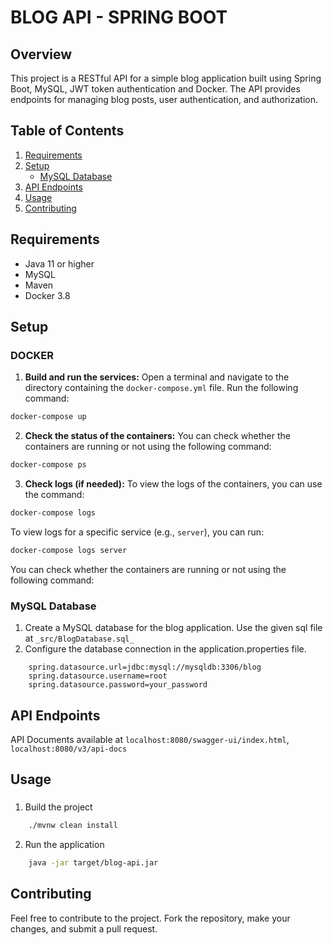 
# BLOG API - SPRING BOOT
## Overview
This project is a RESTful API for a simple blog application built using Spring Boot, MySQL,  JWT token authentication and Docker. The API provides endpoints for managing blog posts, user authentication, and authorization.

## Table of Contents
1. [Requirements](#requirements)
2. [Setup](#setup)
    - [MySQL Database](#mysql-database)
3. [API Endpoints](#api-endpoints)
4. [Usage](#usage)
5. [Contributing](#contributing)

## Requirements

- Java 11 or higher
- MySQL
- Maven
- Docker 3.8

## Setup
### DOCKER
1. **Build and run the services:**
Open a terminal and navigate to the directory containing the `docker-compose.yml` file. Run the following command:
```bash
docker-compose up
```
2. **Check the status of the containers:**
You can check whether the containers are running or not using the following command:
```bash
docker-compose ps
```
3. **Check logs (if needed):**
To view the logs of the containers, you can use the command:
```bash
docker-compose logs
```
To view logs for a specific service (e.g., `server`), you can run:
```bash
docker-compose logs server
```
You can check whether the containers are running or not using the following command:
### MySQL Database
1. Create a MySQL database for the blog application. Use the given sql file at  `_src/BlogDatabase.sql_`
2. Configure the database connection in the application.properties file.
```properties 
    spring.datasource.url=jdbc:mysql://mysqldb:3306/blog
    spring.datasource.username=root
    spring.datasource.password=your_password
```

## API Endpoints
API Documents available at `localhost:8080/swagger-ui/index.html`, `localhost:8080/v3/api-docs`

## Usage
### 
1. Build the project
```bash
    ./mvnw clean install
```
2. Run the application
```bash
    java -jar target/blog-api.jar
```

## Contributing
Feel free to contribute to the project. Fork the repository, make your changes, and submit a pull request.
